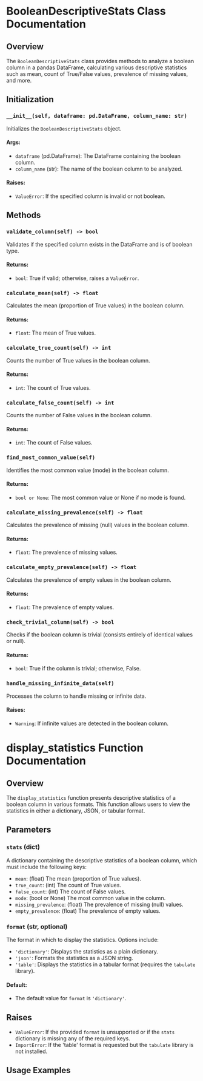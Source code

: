 # BooleanDescriptiveStats Class Documentation

## Overview
The `BooleanDescriptiveStats` class provides methods to analyze a boolean column in a pandas DataFrame, calculating various descriptive statistics such as mean, count of True/False values, prevalence of missing values, and more.

## Initialization

### `__init__(self, dataframe: pd.DataFrame, column_name: str)`
Initializes the `BooleanDescriptiveStats` object.

#### Args:
- `dataframe` (pd.DataFrame): The DataFrame containing the boolean column.
- `column_name` (str): The name of the boolean column to be analyzed.

#### Raises:
- `ValueError`: If the specified column is invalid or not boolean.

## Methods

### `validate_column(self) -> bool`
Validates if the specified column exists in the DataFrame and is of boolean type.

#### Returns:
- `bool`: True if valid; otherwise, raises a `ValueError`.

### `calculate_mean(self) -> float`
Calculates the mean (proportion of True values) in the boolean column.

#### Returns:
- `float`: The mean of True values.

### `calculate_true_count(self) -> int`
Counts the number of True values in the boolean column.

#### Returns:
- `int`: The count of True values.

### `calculate_false_count(self) -> int`
Counts the number of False values in the boolean column.

#### Returns:
- `int`: The count of False values.

### `find_most_common_value(self)`
Identifies the most common value (mode) in the boolean column.

#### Returns:
- `bool or None`: The most common value or None if no mode is found.

### `calculate_missing_prevalence(self) -> float`
Calculates the prevalence of missing (null) values in the boolean column.

#### Returns:
- `float`: The prevalence of missing values.

### `calculate_empty_prevalence(self) -> float`
Calculates the prevalence of empty values in the boolean column.

#### Returns:
- `float`: The prevalence of empty values.

### `check_trivial_column(self) -> bool`
Checks if the boolean column is trivial (consists entirely of identical values or null).

#### Returns:
- `bool`: True if the column is trivial; otherwise, False.

### `handle_missing_infinite_data(self)`
Processes the column to handle missing or infinite data.

#### Raises:
- `Warning`: If infinite values are detected in the boolean column.


# display_statistics Function Documentation

## Overview
The `display_statistics` function presents descriptive statistics of a boolean column in various formats. This function allows users to view the statistics in either a dictionary, JSON, or tabular format.

## Parameters

### `stats` (dict)
A dictionary containing the descriptive statistics of a boolean column, which must include the following keys:
- `mean`: (float) The mean (proportion of True values).
- `true_count`: (int) The count of True values.
- `false_count`: (int) The count of False values.
- `mode`: (bool or None) The most common value in the column.
- `missing_prevalence`: (float) The prevalence of missing (null) values.
- `empty_prevalence`: (float) The prevalence of empty values.

### `format` (str, optional)
The format in which to display the statistics. Options include:
- `'dictionary'`: Displays the statistics as a plain dictionary.
- `'json'`: Formats the statistics as a JSON string.
- `'table'`: Displays the statistics in a tabular format (requires the `tabulate` library).

#### Default:
- The default value for `format` is `'dictionary'`.

## Raises
- `ValueError`: If the provided `format` is unsupported or if the `stats` dictionary is missing any of the required keys.
- `ImportError`: If the 'table' format is requested but the `tabulate` library is not installed.

## Usage Examples
